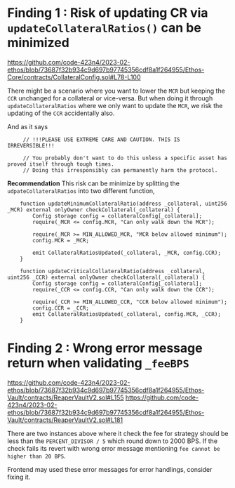 # Finding 1 :  Risk of updating CR via `updateCollateralRatios()` can be minimized 

https://github.com/code-423n4/2023-02-ethos/blob/73687f32b934c9d697b97745356cdf8a1f264955/Ethos-Core/contracts/CollateralConfig.sol#L78-L100

There might be a scenario where you want to lower the `MCR` but keeping the `CCR` unchanged for a collateral or vice-versa. But when doing it through `updateCollateralRatios` where we only want to update the `MCR`, we risk the updating of the `CCR` accidentally also. 

And as it says 
```
     // !!!PLEASE USE EXTREME CARE AND CAUTION. THIS IS IRREVERSIBLE!!!

     // You probably don't want to do this unless a specific asset has proved itself through tough times.
     // Doing this irresponsibly can permanently harm the protocol.
```

**Recommendation**
This risk can be minimize by splitting the `udpateCollateralRatios` into two different function,

```solidity
    function updateMinimumCollateralRatio(address _collateral, uint256 _MCR) external onlyOwner checkCollateral(_collateral) {
        Config storage config = collateralConfig[_collateral];
        require(_MCR <= config.MCR, "Can only walk down the MCR");

        require(_MCR >= MIN_ALLOWED_MCR, "MCR below allowed minimum");
        config.MCR = _MCR;

        emit CollateralRatiosUpdated(_collateral, _MCR, config.CCR);
    }

    function updateCriticalCollateralRatio(address _collateral, uint256 _CCR) external onlyOwner checkCollateral(_collateral) {
        Config storage config = collateralConfig[_collateral];
        require(_CCR <= config.CCR, "Can only walk down the CCR");

        require(_CCR >= MIN_ALLOWED_CCR, "CCR below allowed minimum");
        config.CCR = _CCR;
        emit CollateralRatiosUpdated(_collateral, config.MCR, _CCR);
    }
```

# Finding 2 : Wrong error message return when validating `_feeBPS`
https://github.com/code-423n4/2023-02-ethos/blob/73687f32b934c9d697b97745356cdf8a1f264955/Ethos-Vault/contracts/ReaperVaultV2.sol#L155
https://github.com/code-423n4/2023-02-ethos/blob/73687f32b934c9d697b97745356cdf8a1f264955/Ethos-Vault/contracts/ReaperVaultV2.sol#L181

There are two instances above where it check the fee for strategy should be less than the `PERCENT_DIVISOR / 5` which round down to 2000 BPS. If the check fails its revert with wrong error message mentioning `fee cannot be higher than 20 BPS`. 

Frontend may used these error messages for error handlings, consider fixing it.